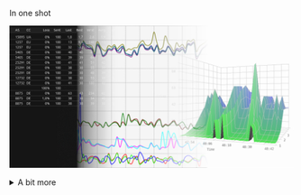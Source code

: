 In one shot

![pp-feat-1x2](https://raw.githubusercontent.com/yvs2014/pingpath/main/img/pp-feat-1x2.png)

<details>
<summary>A bit more</summary>

PingPath
--------

**pingpath** — **ping** wrapper for network diagnostic

SYNOPSIS
--------

**pingpath \[-cfgGhiILnpqrRsStTv46\] [TARGET]**

DESCRIPTION
-----------

Network diagnostic tool based on parsing iputils **ping** output with functionality of **traceroute**.  
No need set‐root‐uid or raw‐socket‐perms itself to run due to being a wrapper for **ping**.  
Inspired by ncurses look of **mtr** and written in **GTK4**.

What it displays:
- Hop hostnames taken by DNS back resolving (see https://docs.gtk.org/gio/class.Resolver.html)
- Whois lookup data received by querying RIPE whois (see http://www.ripe.net/ris/riswhois.html)
- Statistics calculated on data from iputils-ping output (see ping(8) manual)
- Graphs and 3D plots providing visual representation at runtime

DETAILS
-------
... *see pingpath.1 page*

PACKAGES
-----------
[Launchpad deb](https://launchpad.net/~lrou2014/+archive/ubuntu/pingpath)  
[OBS rpm-n-deb](https://build.opensuse.org/package/show/home:yvs/pingpath)  
[Snapcfaft snap](https://snapcraft.io/pingpath)  

------------------------------------------------------------------------
SCREENSHOTS
-----------
## ordinary view
![pp-screenshot01](https://raw.githubusercontent.com/yvs2014/pingpath/main/img/pp-screenshot01.png)

## with action menu and Log tab on background
![pp-screenshot02](https://raw.githubusercontent.com/yvs2014/pingpath/main/img/pp-screenshot02.png)

## with option menu
![pp-screenshot03](https://raw.githubusercontent.com/yvs2014/pingpath/main/img/pp-screenshot03.png)

## conventional graphs
![pp-screenshot04](https://raw.githubusercontent.com/yvs2014/pingpath/main/img/pp-screenshot04.png)

## with auxiliary menu and Graph tab on background
![pp-screenshot05](https://raw.githubusercontent.com/yvs2014/pingpath/main/img/pp-screenshot05.png)

## dark/light theme switches in aux menu
![pp-screenshot09](https://raw.githubusercontent.com/yvs2014/pingpath/main/img/pp-screenshot09.png)

## graphs with legend
![pp-screenshot06](https://raw.githubusercontent.com/yvs2014/pingpath/main/img/pp-screenshot06.png)

## choose graphs to show/hide by clicking
![pp-screenshot07-1](https://raw.githubusercontent.com/yvs2014/pingpath/main/img/pp-screenshot07-1.png)

## ordinary graph area
![pp-screenshot07](https://raw.githubusercontent.com/yvs2014/pingpath/main/img/pp-screenshot07.png)

## the same with jitter area to clear display big-distance hops
![pp-screenshot08](https://raw.githubusercontent.com/yvs2014/pingpath/main/img/pp-screenshot08.png)

## ordinary 3D plot
![pp-screenshot31](https://raw.githubusercontent.com/yvs2014/pingpath/main/img/pp-screenshot31.png)

</details>
